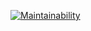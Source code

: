 [![Maintainability](https://api.codeclimate.com/v1/badges/77bfbaa3068dbdb0c52f/maintainability)](https://codeclimate.com/github/nightguard322/php-project-lvl11/maintainability)